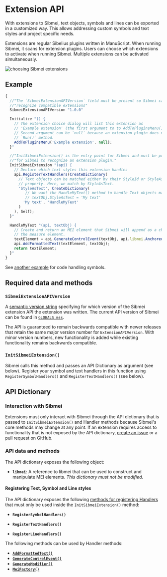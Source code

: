 # Extension API

With extensions to Sibmei, text objects, symbols and lines can be exported in a customized way. This allows addressing custom symbols and text styles and project specific needs.

Extensions are regular Sibelius plugins written in ManuScript. When running Sibmei, it scans for extension plugins. Users can choose which extensions to activate when running Sibmei. Multiple extensions can be activated simultaneously.

![choosing Sibmei extensions](assets/extension-choice.png)

## Example

```js
{
  //"The `SibmeiExtensionAPIVersion` field must be present so Sibmei can"
  //"recognize compatible extensions"
  SibmeiExtensionAPIVersion "1.0.0"

  Initialize "() {
    // The extension choice dialog will list this extension as
    // 'Example extension' (the first argument to to AddToPluginsMenu()).
    // Second argument can be `null` because an extension plugin does not need a
    // `Run()` method.
    AddToPluginsMenu('Example extension', null);
  }"

  //"InitSibmeiExtension() is the entry point for Sibmei and must be present"
  //"for Sibmei to recognize an extension plugin."
  InitSibmeiExtension "(api) {
    // Declare which text styles this extension handles
    api.RegisterTextHandlers(CreateDictionary(
      // Text objects can be matched either by their StyleId or StyleAsText
      // property. Here, we match by StyleAsText.
      'StyleAsText', CreateDictionary(
         // We want the HandleMyText() method to handle Text objects matching
         // textObj.StyleAsText = 'My text'
        'My text', 'HandleMyText'
      )
    ), Self);
  }"

  HandleMyText "(api, textObj) {
    // Create and return an MEI element that Sibmei will append as a child to
    // the measure element.
    textElement = api.GenerateControlEvent(textObj, api.libmei.AnchoredText());
    api.AddFormattedText(textElement, textObj);
    return textElement;
  }"
}
```

See [another example](./lib/sibmei4_extension_test.plg) for code handling symbols.

## Required data and methods

### `SibmeiExtensionAPIVersion`

A [semantic version string](https://en.wikipedia.org/wiki/Software_versioning#Degree_of_compatibility) specifying for which version of the Sibmei extension
API the extension was written. The current API version of Sibmei can be found in
[`GLOBALS.mss`](./src/GLOBALS.mss).

The API is guaranteed to remain backwards compatible with newer releases that retain the same major version number for `ExtensionAPIVersion`. With minor version numbers, new functionality is added while existing functionality remains backwards compatible.

### `InitSibmeiExtension()`

Sibmei calls this method and passes an API Dictionary as argument (see below).
Register your symbol and text handlers in this function using `RegisterSymbolHandlers()` and `RegisterTextHandlers()` (see below).

## API Dictionary

### Interaction with Sibmei

Extensions must only interact with Sibmei through the API dictionary that is passed to `InitSibmeiExtension()` and Handler methods because Sibmei's core methods may change at any point. If an extension requires access to functionality that is not exposed by the API dictionary, [create an issue](https://github.com/music-encoding/sibmei/issues/new) or a pull request on GitHub.

### API data and methods

The API dictionary exposes the following object:

* **`libmei`**: A reference to libmei that can be used to construct and
   manipulate MEI elements. *This dictionary must not be modified.*

#### Registering Text, Symbol and Line styles

The API dictionary exposes the following [methods for registering Handlers](ExportHandlers.md#creating-and-registering-handlers) that must only be used inside the `InitSibmeiExtension()` method:

* **`RegisterSymbolHandlers()`**

* **`RegisterTextHandlers()`**

* **`RegisterLineHandlers()`**

The following methods can be used by Handler methods:

* [**`AddFormattedText()`** ](ExportHandlers.md#addformattedtext)
* [**`GenerateControlEvent()`**](ExportHandlers.md#generatecontrolevent)
* [**`GenerateModifier()`**]((ExportHandlers.md#generatemodifier))
* [**`MeiFactory()`**](ExportHandlers.md#meifactory)
